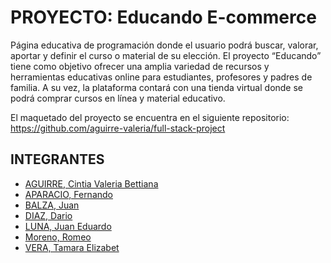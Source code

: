 # PROYECTO: Educando E-commerce

Página educativa de programación donde el usuario podrá buscar, valorar, aportar y definir el curso o material de su elección. El proyecto “Educando” tiene como objetivo ofrecer una amplia variedad de recursos y herramientas educativas online para estudiantes, profesores y padres de familia. A su vez, la plataforma contará con una tienda virtual donde se podrá comprar cursos en línea y material educativo.

El maquetado del proyecto se encuentra en el siguiente repositorio: https://github.com/aguirre-valeria/full-stack-project

## INTEGRANTES
-	<a href="https://github.com/aguirre-valeria">AGUIRRE, Cintia Valeria Bettiana</a>
- <a href="https://github.com/Aparicio-Fernando">APARACIO, Fernando</a>
-	<a href="https://github.com/JuanBalza">BALZA, Juan</a>
-	<a href="https://github.com/dario1595">DIAZ, Dario</a>
-	<a href="https://github.com/eduscba">LUNA, Juan Eduardo</a>
-	<a href="https://github.com/romeomoreno">Moreno, Romeo</a>
-	<a href="https://github.com/tam-tami">VERA, Tamara Elizabet</a>
